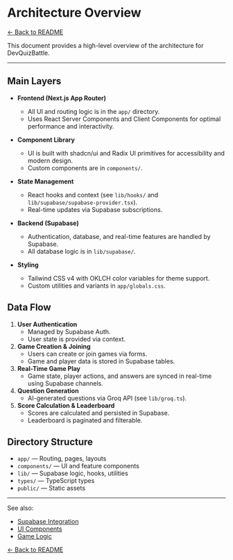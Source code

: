 # Architecture Overview

[← Back to README](../README.md)

This document provides a high-level overview of the architecture for DevQuizBattle.

---

## Main Layers

- **Frontend (Next.js App Router)**

  - All UI and routing logic is in the `app/` directory.
  - Uses React Server Components and Client Components for optimal performance and interactivity.

- **Component Library**

  - UI is built with shadcn/ui and Radix UI primitives for accessibility and modern design.
  - Custom components are in `components/`.

- **State Management**

  - React hooks and context (see `lib/hooks/` and `lib/supabase/supabase-provider.tsx`).
  - Real-time updates via Supabase subscriptions.

- **Backend (Supabase)**

  - Authentication, database, and real-time features are handled by Supabase.
  - All database logic is in `lib/supabase/`.

- **Styling**
  - Tailwind CSS v4 with OKLCH color variables for theme support.
  - Custom utilities and variants in `app/globals.css`.

## Data Flow

1. **User Authentication**
   - Managed by Supabase Auth.
   - User state is provided via context.
2. **Game Creation & Joining**
   - Users can create or join games via forms.
   - Game and player data is stored in Supabase tables.
3. **Real-Time Game Play**
   - Game state, player actions, and answers are synced in real-time using Supabase channels.
4. **Question Generation**
   - AI-generated questions via Groq API (see `lib/groq.ts`).
5. **Score Calculation & Leaderboard**
   - Scores are calculated and persisted in Supabase.
   - Leaderboard is paginated and filterable.

## Directory Structure

- `app/` — Routing, pages, layouts
- `components/` — UI and feature components
- `lib/` — Supabase logic, hooks, utilities
- `types/` — TypeScript types
- `public/` — Static assets

---

See also:

- [Supabase Integration](./supabase.md)
- [UI Components](./components.md)
- [Game Logic](./game-logic.md)

[← Back to README](../README.md)
